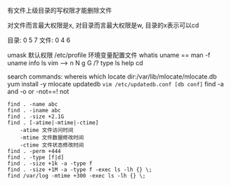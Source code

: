有文件上级目录的写权限才能删除文件

对文件而言最大权限是x, 对目录而言最大权限是w, 目录的x表示可以cd

目录: 0 5 7 
文件: 0 4 6 

umask 默认权限
/etc/profile 环境变量配置文件
whatis uname == man -f uname 
info ls
vim --> n N g G /? 
type ls
help cd

search commands:
whereis 
which
locate dir:/var/lib/mlocate/mlocate.db 
    yum install -y mlocate 
    updatedb
    `vim /etc/updatedb.conf [db conf]`
find
    -a   and
    -o   or
    -not==! not

    find . -name abc
    find . -iname abc
    find . -size +2.1G
    find . [-atime|-mtime|-ctime]
        -atime 文件访问时间
        -mtime 文件数据修改时间
        -ctime 文件状态修改时间 
    find . -perm +444
    find . -type [f|d]
    find . -size +1k -a -type f
    find . -size +1M -a -type f -exec ls -lh {} \;
    find /var/log -mtime +300 -exec ls -lh {} \;